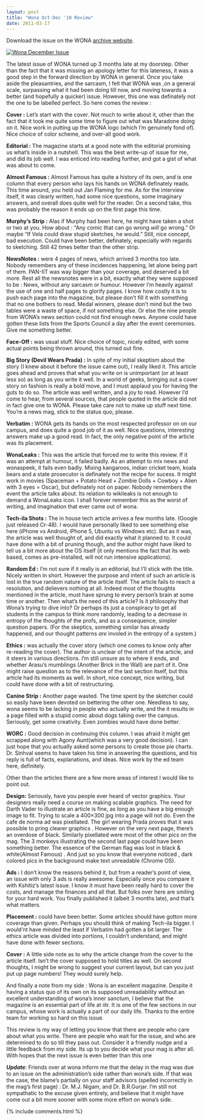 ```yaml
---
layout: post
title: "Wona Oct-Dec '10 Review"
date: 2011-03-17
---
```


Download the issue on the WONA
[archive website](/wona/).

[![Wona December
Issue](https://captnemo.in/wona/2010-12.jpg "Wona December Issue")](/wona/)

The latest issue of WONA turned up 3 months late at my doorstep. Other
than the fact that it was missing an apology letter for this lateness,
it was a good step in the forward direction by WONA in general. Once you
take aside the pleasantries, and the sarcasm, I felt that WONA was ,on a
general scale, surpassing what it had been doing till now, and moving
towards a better (and hopefully a quicker) issue. However, this one was
definately not the one to be labelled perfect. So here comes the review
:

**Cover :** Let’s start with the cover. Not much to write about it,
other than the fact that it took me quite some time to figure out what
was Maradone doing on it. Nice work in putting up the WONA logo (which
I’m genuinely fond of). Nice choice of color scheme, and over-all good
work.

**Editorial :** The magazine starts at a good note with the editorial
promising us what’s inside in a nutshell. This was the best write-up of
issue for me, and did its job well. I was enticed into reading further,
and got a gist of what was about to come.

**Almost Famous :** Almost Famous has quite a history of its own, and is
one column that every person who lays his hands on WONA definately
reads. This time around, you held out Jan Flaming for me. As for the
interview itself, it was clearly written, had some nice questions, some
imaginary answers, and overall does quite well for the reader. On a
second take, this was probably the reason it ends up on the first page
this time.

**Murphy’s Strip :** Alas if Murphy had been here, he might have taken a
shot or two at you. How about : “Any comic that can go wrong *will* go
wrong.” Or maybe “If Vela could draw stupid sketches, he would.” Still,
nice concept, bad execution. Could have been better, definately,
especially with regards to sketching. Still 42 times better than the
other strip.

**NewsNotes :** were 4 pages of news, which arrived 3 months too late.
Nobody remembers any of these incidences happening, let alone being part
of them. PAN-IIT was way bigger than your coverage, and deserved a bit
more. Rest all the newsnotes were in a bit, exactly what they were
supposed to be : News, without any sarcasm or humour. However I’m
heavily against the use of one and half pages to glorify pages. I know
how costly it is to push each page into the magazine, but please don’t
fill it with something that no one bothers to read. Medal winners,
please don’t mind but the two tables were a waste of space, if not
something else. Or else the nine people from WONA’s news section could
not find enough news. Anyone could have gotten these lists from the
Sports Council a day after the event ceremonies. Give me something
better.

**Face-Off :** was usual stuff. Nice choice of topic, nicely edited,
with some actual points being thrown around, this turned out fine.

**Big Story (Devil Wears Prada) :** In spite of my initial skeptism
about the story (I knew about it before the issue came out), I really
liked it. This article goes ahead and proves that what you write on is
unimportant (or at least less so) as long as you write it well. In a
world of geeks, bringing out a cover story on fashion is really a bold
move, and I must applaud you for having the guts to do so. The article
was well written, and a joy to read. However I’d come to hear, from
several sources, that people quoted in the article did not in fact give
one to WONA. Please take care not to make up stuff next time. You’re a
news mag, stick to the status quo, please.

**Verbatim :** WONA gets its hands on the most respected professor on on
our campus, and does quite a good job of it as well. Nice questions,
interesting answers make up a good read. In fact, the only negative
point of the article was its placement.

**WonaLeaks :** This was the article that forced me to write this
review. If it was an attempt at humour, it failed badly. As an attempt
to mix news and wonaspeek, it fails even badly. Mixing kangaroos, indian
cricket team, koala bears and a state prosecutor is definately not the
recipe for sucess. It might work in movies (Spaceman + Potato Head +
Zombie Dolls + Cowboy + Alien with 3 eyes = Oscar), but definately not
on paper. Nobody remembers the event the article talks about. Its
relation to wikileaks is not enough to demand a WonaLeaks icon. I shall
forever remember this as the worst of writing, and imagination that ever
came out of wona.

**Tech-ila Shots :** The in house tech article arrives a few months
late. (Google just released Cr-48). I would have personally liked to see
something else here (iPhone vs Android, iPhone 5, Ubuntu vs Windows
etc). But as it was, the article was well thought of, and did exactly
what it planned to. It could have done with a bit of pruning though, and
the author might have liked to tell us a bit more about the OS itself
(it only mentions the fact that its web based, comes as pre-installed,
will not run intensive applications).

**Random Ed :** I’m not sure if it really is an editorial, but I’ll
stick with the title. Nicely written in short. However the purpose and
intent of such an article is lost in the true random nature of the
article itself. The article fails to reach a resolution, and delievers
nothing at all. Indeed most of the thoughts mentioned in the article,
must have sprung to every person’s brain at some time or another. Then
what’s the need of this article? Is it philosophy that Wona’s trying to
dive into? Or perhaps its just a conspiracy to get all students in the
campus to think more randomly, leading to a decrease in entropy of the
thoughts of the profs, and as a consequence, simpler question papers.
(For the skeptics, something similar has already happened, and our
thought patterns *are* involed in the entropy of a system.)

**Ethics :** was actually the cover story (which one comes to know only
after re-reading the cover). The author is unclear of the intent of the
article, and it steers in various directions. I’m still unsure as to
where it ends, and whether Arasu’s mumblings (Another Brick in the Wall)
are part of it. One might raise question as to the relevance of the last
section itself, but this article had its moments as well. In short, nice
concept, nice writing, but could have done with a bit of restructuring.

**Canine Strip :** Another page wasted. The time spent by the sketcher
could so easily have been devoted on bettering the other one. Needless
to say, wona seems to be lacking in people who actually write, and the
it results in a page filled with a stupid comic about dogs taking over
the campus. Seriously, get some creativity. Even zombies would have done
better.

**WORC :** Good decision in continuing this column. I was afraid it
might get scrapped along with Agony Aunt(which was a very good
decision). I can just hope that you actually asked some persons to
create those pie charts. Dr. Sinhval seems to have taken his time in
answering the questions, and his reply is full of facts, explanations,
and ideas. Nice work by the ed team here, definitely.

Other than the articles there are a few more areas of interest I would
like to point out.

**Design:** Seriously, have you people ever heard of vector graphics.
Your designers really need a course on making scalable graphics. The
need for Darth Vader to illustrate an article is fine, as long as you
have a big enough image to fit. Trying to scale a 400×300 jpg into a
page will not do. Even the cafe de norma ad was pixellated. The girl
wearing Prada proves that it was possible to pring clearer graphics .
However on the very next page, there’s an overdose of black. Similarly
pixellated were most of the other pics on the mag. The 3 monkeys
illustrating the second last page could have been something better. The
essence of the German flag was lost in black & white(Almost Famous) .
And just so you know that everyone noticed , dark colored pics in the
background make text unreadable (Chrome OS).

**Ads :** I don’t know the reasons behind it, but from a reader’s point
of view, an issue with only 3 ads is really awesome. Especially once you
compare it with Kshitiz’s latest issue. I know it must have been really
hard to cover the costs, and manage the finances and all that. But folks
over here are smiling for your hard work. You finally published it
(albeit 3 months late), and that’s what matters.

**Placement :** could have been better. Some articles should have gotton
more coverage than given. Perhaps you should think of making Tech-ila
bigger. I would’nt have minded the least if Verbatim had gotten a bit
larger. The ethics article was divided into portions, I couldn’t
understand, and might have done with fewer sections.

**Cover :** A little side note as to why the article change from the
cover to the article itself. Isn’t the cover supposed to hold titles as
well. On second thoughts, I might be wrong to suggest your current
layout, but can you just put up page numbers! They would surely help.

And finally a note from my side : Wona is an excellent magazine. Despite
it having a status quo of its own on its supposed unreadability without
an excellent understanding of wona’s inner sanctum, I believe that the
magazine is an essential part of life at iitr. It is one of the few
sections in our campus, whose work is actually a part of our daily life.
Thanks to the entire team for working so hard on this issue.

This review is my way of letting you know that there are people who care
about what you write. There are people who wait for the issue, and who
are determined to do so till they pass out. Consider it a friendly nudge
and a little feedback from my side. Its up to you decide what your mag
is after all. With hopes that the next issue is even better than this
one

***Update**:* Friends over at wona inform me that the delay in the mag
was due to an issue on the administration’s side rather than wona’s
side. If that was the case, the blame’s partially on your staff advisors
(spelled incorrectly in the mag’s first page) : Dr. M.J. Nigam, and Dr.
B.R.Gurjar. I’m still not sympathatic to the excuse given entirely, and
believe that it might have come out a bit more sooner with some more
effort on wona’s side.

{% include comments.html %}